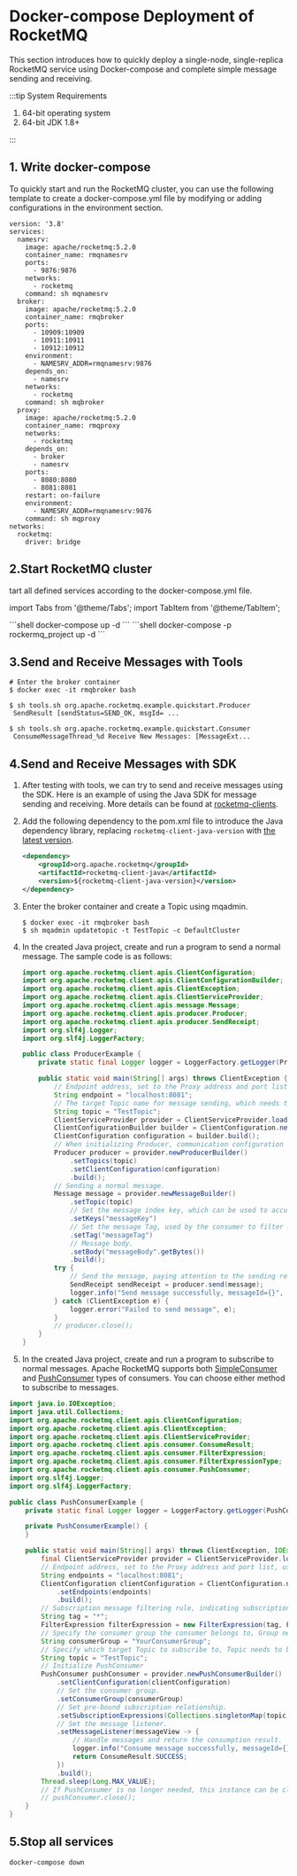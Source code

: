 # Docker-compose Deployment of RocketMQ

This section introduces how to quickly deploy a single-node, single-replica RocketMQ service using Docker-compose and complete simple message sending and receiving.

:::tip System Requirements

1. 64-bit operating system
2. 64-bit JDK 1.8+

:::

## 1. Write docker-compose

To quickly start and run the RocketMQ cluster, you can use the following template to create a docker-compose.yml file by modifying or adding configurations in the environment section.

```text
version: '3.8'
services:
  namesrv:
    image: apache/rocketmq:5.2.0
    container_name: rmqnamesrv
    ports:
      - 9876:9876
    networks:
      - rocketmq
    command: sh mqnamesrv
  broker:
    image: apache/rocketmq:5.2.0
    container_name: rmqbroker
    ports:
      - 10909:10909
      - 10911:10911
      - 10912:10912
    environment:
      - NAMESRV_ADDR=rmqnamesrv:9876
    depends_on:
      - namesrv
    networks:
      - rocketmq
    command: sh mqbroker
  proxy:
    image: apache/rocketmq:5.2.0
    container_name: rmqproxy
    networks:
      - rocketmq
    depends_on:
      - broker
      - namesrv
    ports:
      - 8080:8080
      - 8081:8081
    restart: on-failure
    environment:
      - NAMESRV_ADDR=rmqnamesrv:9876
    command: sh mqproxy
networks:
  rocketmq:
    driver: bridge
```

## 2.Start RocketMQ cluster
tart all defined services according to the docker-compose.yml file.

import Tabs from '@theme/Tabs';
import TabItem from '@theme/TabItem';

<Tabs>
<TabItem value="Linux" label="Linux" default >
```shell
docker-compose up -d
```
</TabItem>
<TabItem value="Windows" label="Windows">
```shell
docker-compose -p rockermq_project up -d
```
</TabItem>
</Tabs>

## 3.Send and Receive Messages with Tools
```shell
# Enter the broker container
$ docker exec -it rmqbroker bash

$ sh tools.sh org.apache.rocketmq.example.quickstart.Producer
 SendResult [sendStatus=SEND_OK, msgId= ...

$ sh tools.sh org.apache.rocketmq.example.quickstart.Consumer
 ConsumeMessageThread_%d Receive New Messages: [MessageExt...
```

## 4.Send and Receive Messages with SDK
1. After testing with tools, we can try to send and receive messages using the SDK. Here is an example of using the Java SDK for message sending and receiving. More details can be found at [rocketmq-clients](https://github.com/apache/rocketmq-clients).

2. Add the following dependency to the pom.xml file to introduce the Java dependency library, replacing `rocketmq-client-java-version` with <a href='https://search.maven.org/search?q=g:org.apache.rocketmq%20AND%20a:rocketmq-client-java'>the latest version</a>.

   ```xml
   <dependency>
       <groupId>org.apache.rocketmq</groupId>
       <artifactId>rocketmq-client-java</artifactId>
       <version>${rocketmq-client-java-version}</version>
   </dependency> 
   ```

3. Enter the broker container and create a Topic using mqadmin.
   ```shell
   $ docker exec -it rmqbroker bash
   $ sh mqadmin updatetopic -t TestTopic -c DefaultCluster
   ```
4. In the created Java project, create and run a program to send a normal message. The sample code is as follows:
   ```java
   import org.apache.rocketmq.client.apis.ClientConfiguration;
   import org.apache.rocketmq.client.apis.ClientConfigurationBuilder;
   import org.apache.rocketmq.client.apis.ClientException;
   import org.apache.rocketmq.client.apis.ClientServiceProvider;
   import org.apache.rocketmq.client.apis.message.Message;
   import org.apache.rocketmq.client.apis.producer.Producer;
   import org.apache.rocketmq.client.apis.producer.SendReceipt;
   import org.slf4j.Logger;
   import org.slf4j.LoggerFactory;

   public class ProducerExample {
       private static final Logger logger = LoggerFactory.getLogger(ProducerExample.class);

       public static void main(String[] args) throws ClientException {
           // Endpoint address, set to the Proxy address and port list, usually xxx:8080;xxx:8081
           String endpoint = "localhost:8081";
           // The target Topic name for message sending, which needs to be created in advance.
           String topic = "TestTopic";
           ClientServiceProvider provider = ClientServiceProvider.loadService();
           ClientConfigurationBuilder builder = ClientConfiguration.newBuilder().setEndpoints(endpoint);
           ClientConfiguration configuration = builder.build();
           // When initializing Producer, communication configuration and pre-bound Topic need to be set.
           Producer producer = provider.newProducerBuilder()
               .setTopics(topic)
               .setClientConfiguration(configuration)
               .build();
           // Sending a normal message.
           Message message = provider.newMessageBuilder()
               .setTopic(topic)
               // Set the message index key, which can be used to accurately find a specific message.
               .setKeys("messageKey")
               // Set the message Tag, used by the consumer to filter messages by specified Tag.
               .setTag("messageTag")
               // Message body.
               .setBody("messageBody".getBytes())
               .build();
           try {
               // Send the message, paying attention to the sending result and catching exceptions.
               SendReceipt sendReceipt = producer.send(message);
               logger.info("Send message successfully, messageId={}", sendReceipt.getMessageId());
           } catch (ClientException e) {
               logger.error("Failed to send message", e);
           }
           // producer.close();
       }
   }
   ```
3. In the created Java project, create and run a program to subscribe to normal messages. Apache RocketMQ supports both [SimpleConsumer](https://rocketmq.apache.org/zh/docs/featureBehavior/06consumertype) and [PushConsumer](https://rocketmq.apache.org/zh/docs/featureBehavior/06consumertype) types of consumers. You can choose either method to subscribe to messages.
 
```java
import java.io.IOException;
import java.util.Collections;
import org.apache.rocketmq.client.apis.ClientConfiguration;
import org.apache.rocketmq.client.apis.ClientException;
import org.apache.rocketmq.client.apis.ClientServiceProvider;
import org.apache.rocketmq.client.apis.consumer.ConsumeResult;
import org.apache.rocketmq.client.apis.consumer.FilterExpression;
import org.apache.rocketmq.client.apis.consumer.FilterExpressionType;
import org.apache.rocketmq.client.apis.consumer.PushConsumer;
import org.slf4j.Logger;
import org.slf4j.LoggerFactory;

public class PushConsumerExample {
    private static final Logger logger = LoggerFactory.getLogger(PushConsumerExample.class);

    private PushConsumerExample() {
    }

    public static void main(String[] args) throws ClientException, IOException, InterruptedException {
        final ClientServiceProvider provider = ClientServiceProvider.loadService();
        // Endpoint address, set to the Proxy address and port list, usually xxx:8080;xxx:8081
        String endpoints = "localhost:8081";
        ClientConfiguration clientConfiguration = ClientConfiguration.newBuilder()
            .setEndpoints(endpoints)
            .build();
        // Subscription message filtering rule, indicating subscription to all Tag messages.
        String tag = "*";
        FilterExpression filterExpression = new FilterExpression(tag, FilterExpressionType.TAG);
        // Specify the consumer group the consumer belongs to, Group needs to be created in advance.
        String consumerGroup = "YourConsumerGroup";
        // Specify which target Topic to subscribe to, Topic needs to be created in advance.
        String topic = "TestTopic";
        // Initialize PushConsumer
        PushConsumer pushConsumer = provider.newPushConsumerBuilder()
            .setClientConfiguration(clientConfiguration)
            // Set the consumer group.
            .setConsumerGroup(consumerGroup)
            // Set pre-bound subscription relationship.
            .setSubscriptionExpressions(Collections.singletonMap(topic, filterExpression))
            // Set the message listener.
            .setMessageListener(messageView -> {
                // Handle messages and return the consumption result.
                logger.info("Consume message successfully, messageId={}", messageView.getMessageId());
                return ConsumeResult.SUCCESS;
            })
            .build();
        Thread.sleep(Long.MAX_VALUE);
        // If PushConsumer is no longer needed, this instance can be closed.
        // pushConsumer.close();
    }
}

```

## 5.Stop all services
```shell
docker-compose down
```

